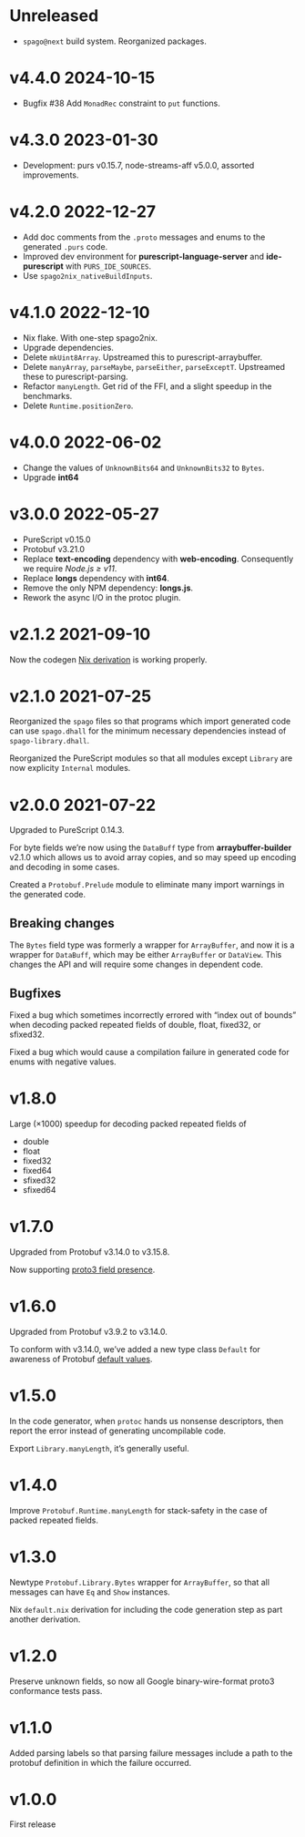 # Unreleased

- `spago@next` build system. Reorganized packages.

# v4.4.0 2024-10-15

- Bugfix #38 Add `MonadRec` constraint to `put` functions.

# v4.3.0 2023-01-30

- Development: purs v0.15.7, node-streams-aff v5.0.0, assorted improvements.

# v4.2.0 2022-12-27

- Add doc comments from the `.proto` messages and enums to the generated `.purs` code.
- Improved dev environment for __purescript-language-server__ and __ide-purescript__
  with `PURS_IDE_SOURCES`.
- Use `spago2nix_nativeBuildInputs`.

# v4.1.0 2022-12-10

- Nix flake. With one-step spago2nix.
- Upgrade dependencies.
- Delete `mkUint8Array`. Upstreamed this to purescript-arraybuffer.
- Delete `manyArray`, `parseMaybe`, `parseEither`, `parseExceptT`. Upstreamed these to purescript-parsing.
- Refactor `manyLength`. Get rid of the FFI, and a slight speedup in the benchmarks.
- Delete `Runtime.positionZero`.

# v4.0.0 2022-06-02

- Change the values of `UnknownBits64` and `UnknownBits32` to `Bytes`.
- Upgrade __int64__

# v3.0.0 2022-05-27

- PureScript v0.15.0
- Protobuf v3.21.0
- Replace __text-encoding__ dependency with __web-encoding__. Consequently we require *Node.js ≥ v11*.
- Replace __longs__ dependency with __int64__.
- Remove the only NPM dependency: __longs.js__.
- Rework the async I/O in the protoc plugin.

# v2.1.2 2021-09-10

Now the codegen
[Nix derivation](https://github.com/xc-jp/purescript-protobuf#nix-derivation)
is working properly.

# v2.1.0 2021-07-25

Reorganized the `spago` files so that programs which import generated code
can use `spago.dhall` for the minimum necessary dependencies instead
of `spago-library.dhall`.

Reorganized the PureScript modules so that all modules except `Library`
are now explicity `Internal` modules.

# v2.0.0 2021-07-22

Upgraded to PureScript 0.14.3.

For byte fields we’re now using the `DataBuff` type
from __arraybuffer-builder__ v2.1.0 which allows us to avoid array copies,
and so may speed up encoding and decoding in some cases.

Created a `Protobuf.Prelude` module to eliminate many import warnings
in the generated code.

## Breaking changes

The `Bytes` field type was formerly a wrapper for `ArrayBuffer`, and now
it is a wrapper for `DataBuff`, which may be either `ArrayBuffer` or `DataView`.
This changes the API and will require some changes in dependent code.

## Bugfixes

Fixed a bug which sometimes incorrectly errored with “index out of bounds” when
decoding packed repeated fields of double, float, fixed32, or sfixed32.

Fixed a bug which would cause a compilation failure in generated code for
enums with negative values.

# v1.8.0

Large (×1000) speedup for decoding packed repeated fields of

* double
* float
* fixed32
* fixed64
* sfixed32
* sfixed64

# v1.7.0

Upgraded from Protobuf v3.14.0 to v3.15.8.

Now supporting [proto3 field presence](https://github.com/protocolbuffers/protobuf/blob/master/docs/field_presence.md).

# v1.6.0

Upgraded from Protobuf v3.9.2 to v3.14.0.

To conform with v3.14.0, we’ve added a new type class `Default` for
awareness of Protobuf
[default values](https://protobuf.dev/programming-guides/proto3#default).

# v1.5.0

In the code generator, when `protoc` hands us nonsense descriptors, then
report the error instead of generating uncompilable code.

Export `Library.manyLength`, it’s generally useful.

# v1.4.0

Improve `Protobuf.Runtime.manyLength` for stack-safety in the case of
packed repeated fields.

# v1.3.0

Newtype `Protobuf.Library.Bytes` wrapper for `ArrayBuffer`, so that all
messages can have `Eq` and `Show` instances.

Nix `default.nix` derivation for including the code generation step as
part another derivation.

# v1.2.0

Preserve unknown fields, so now all Google binary-wire-format proto3
conformance tests pass.

# v1.1.0

Added parsing labels so that parsing failure messages include a path
to the protobuf definition in which the failure occurred.

# v1.0.0

First release
